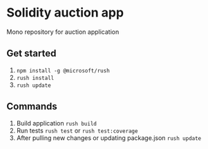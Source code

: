 # Solidity auction app

Mono repository for auction application

## Get started

1. `npm install -g @microsoft/rush`
2. `rush install`
3. `rush update`

## Commands

1. Build application `rush build`
2. Run tests `rush test` or `rush test:coverage`
3. After pulling new changes or updating package.json `rush update`
